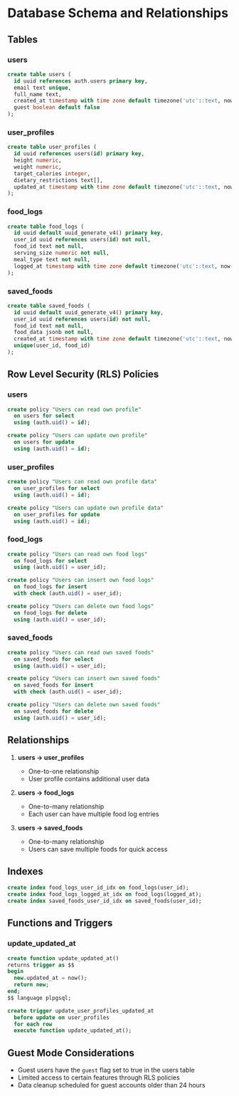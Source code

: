 # Database Schema and Relationships

## Tables

### users

```sql
create table users (
  id uuid references auth.users primary key,
  email text unique,
  full_name text,
  created_at timestamp with time zone default timezone('utc'::text, now()) not null,
  guest boolean default false
);
```

### user_profiles

```sql
create table user_profiles (
  id uuid references users(id) primary key,
  height numeric,
  weight numeric,
  target_calories integer,
  dietary_restrictions text[],
  updated_at timestamp with time zone default timezone('utc'::text, now()) not null
);
```

### food_logs

```sql
create table food_logs (
  id uuid default uuid_generate_v4() primary key,
  user_id uuid references users(id) not null,
  food_id text not null,
  serving_size numeric not null,
  meal_type text not null,
  logged_at timestamp with time zone default timezone('utc'::text, now()) not null
);
```

### saved_foods

```sql
create table saved_foods (
  id uuid default uuid_generate_v4() primary key,
  user_id uuid references users(id) not null,
  food_id text not null,
  food_data jsonb not null,
  created_at timestamp with time zone default timezone('utc'::text, now()) not null,
  unique(user_id, food_id)
);
```

## Row Level Security (RLS) Policies

### users

```sql
create policy "Users can read own profile"
  on users for select
  using (auth.uid() = id);

create policy "Users can update own profile"
  on users for update
  using (auth.uid() = id);
```

### user_profiles

```sql
create policy "Users can read own profile data"
  on user_profiles for select
  using (auth.uid() = id);

create policy "Users can update own profile data"
  on user_profiles for update
  using (auth.uid() = id);
```

### food_logs

```sql
create policy "Users can read own food logs"
  on food_logs for select
  using (auth.uid() = user_id);

create policy "Users can insert own food logs"
  on food_logs for insert
  with check (auth.uid() = user_id);

create policy "Users can delete own food logs"
  on food_logs for delete
  using (auth.uid() = user_id);
```

### saved_foods

```sql
create policy "Users can read own saved foods"
  on saved_foods for select
  using (auth.uid() = user_id);

create policy "Users can insert own saved foods"
  on saved_foods for insert
  with check (auth.uid() = user_id);

create policy "Users can delete own saved foods"
  on saved_foods for delete
  using (auth.uid() = user_id);
```

## Relationships

1. **users → user_profiles**

   - One-to-one relationship
   - User profile contains additional user data

2. **users → food_logs**

   - One-to-many relationship
   - Each user can have multiple food log entries

3. **users → saved_foods**
   - One-to-many relationship
   - Users can save multiple foods for quick access

## Indexes

```sql
create index food_logs_user_id_idx on food_logs(user_id);
create index food_logs_logged_at_idx on food_logs(logged_at);
create index saved_foods_user_id_idx on saved_foods(user_id);
```

## Functions and Triggers

### update_updated_at

```sql
create function update_updated_at()
returns trigger as $$
begin
  new.updated_at = now();
  return new;
end;
$$ language plpgsql;

create trigger update_user_profiles_updated_at
  before update on user_profiles
  for each row
  execute function update_updated_at();
```

## Guest Mode Considerations

- Guest users have the `guest` flag set to true in the users table
- Limited access to certain features through RLS policies
- Data cleanup scheduled for guest accounts older than 24 hours
